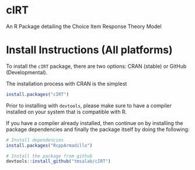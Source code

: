 # cIRT
An R Package detailing the Choice Item Response Theory Model


# Install Instructions (All platforms)
To install the `cIRT` package, there are two options: CRAN (stable) or GitHub (Developmental).

The installation process with CRAN is the simplest
```r
install.packages("cIRT")
```

Prior to installing with `devtools`, please make sure to have a compiler installed on your system that is compatible with R.

If you have a compiler already installed, then continue on by installing the package dependencies and finally the package itself by doing the following: 

```r
# Install dependencies
install.packages("RcppArmadillo")

# Install the package from github
devtools::install_github("tmsalab/cIRT")
```
